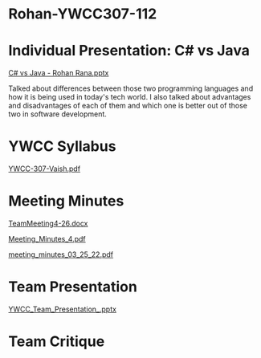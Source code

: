 # Rohan-YWCC307-112
# Individual Presentation: C# vs Java
[C# vs Java - Rohan Rana.pptx](https://github.com/Rohan0499/Rohan-YWCC307/files/8366831/C.vs.Java.-.Rohan.Rana.pptx)

Talked about differences between those two programming languages and how it is being used in today's tech world.
I also talked about advantages and disadvantages of each of them and which one is better out of those two in software development.
# YWCC Syllabus
[YWCC-307-Vaish.pdf](https://github.com/Rohan0499/Rohan-YWCC307/files/8366832/YWCC-307-Vaish.pdf)

# Meeting Minutes
[TeamMeeting4-26.docx](https://github.com/Rohan0499/Rohan-YWCC307/files/8567400/TeamMeeting4-26.docx)

[Meeting_Minutes_4.pdf](https://github.com/Rohan0499/Rohan-YWCC307/files/8636594/Meeting_Minutes_4.pdf)

[meeting_minutes_03_25_22.pdf](https://github.com/Rohan0499/Rohan-YWCC307/files/8636595/meeting_minutes_03_25_22.pdf)


# Team Presentation

[YWCC_Team_Presentation_.pptx](https://github.com/Rohan0499/Rohan-YWCC307/files/8636599/YWCC_Team_Presentation_.pptx)

# Team Critique



